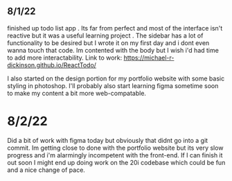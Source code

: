 ## 8/1/22

finished up todo list app . 
Its far from perfect and most of the interface isn't reactive but it was a useful learning project .
The sidebar has a lot of functionality to be desired but I wrote it on my first day and i dont even wanna touch that code. 
Im contented with the body but I wish i'd had time to add more interactability. 
Link to work: https://michael-r-dickinson.github.io/ReactTodo/


I also started on the design portion for my portfolio website with some basic styling in photoshop.
I'll probably also start learning figma sometime soon to make my content a bit more web-compatable. 

# 8/2/22 
Did a bit of work with figma today but obviously that didnt go into a git commit. 
Im getting close to done with the portfolio website but its very slow progress and i'm alarmingly incompetent with the front-end. 
If I can finish it out soon I might end up doing work on the 20i codebase which could be fun and a nice change of pace. 